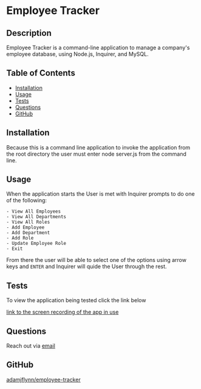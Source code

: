 # Employee Tracker

  ## Description

  Employee Tracker is a command-line application to manage a company's employee database, using Node.js, Inquirer, and MySQL.
  
  ## Table of Contents
  * [Installation](#installation)
  * [Usage](#usage)
  * [Tests](#tests)
  * [Questions](#questions)
  * [GitHub](#github)
  
  ## Installation

  Because this is a command line application to invoke the application from the root directory the user must enter node server.js from the command line.

  ## Usage

  When the application starts the User is met with Inquirer prompts to do one of the following:

    - View All Employees
    - View All Departments
    - View All Roles
    - Add Employee
    - Add Department
    - Add Role
    - Update Employee Role
    - Exit
  
  From there the user will be able to select one of the options using arrow keys and `ENTER` and Inquirer will quide the User through the rest.

  ## Tests

 To view the application being tested click the link below

[link to the screen recording of the app in use](https://watch.screencastify.com/v/m1lYcus3MHagdupkigcr)

  ## Questions

  Reach out via [email](adamflynn1@gmail.com)

  ## GitHub  
  
  [adamjflynn/employee-tracker](https://github.com/adamjflynn/employee-tracker)
